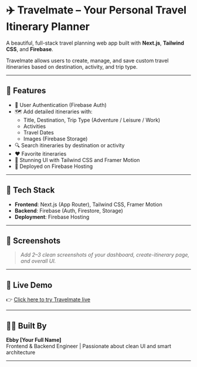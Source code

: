 # ✈️ Travelmate – Your Personal Travel Itinerary Planner

A beautiful, full-stack travel planning web app built with **Next.js**, **Tailwind CSS**, and **Firebase**. 

Travelmate allows users to create, manage, and save custom travel itineraries based on destination, activity, and trip type.

---

## 🌟 Features

- 🔐 User Authentication (Firebase Auth)
- 🗺️ Add detailed itineraries with:
  - Title, Destination, Trip Type (Adventure / Leisure / Work)
  - Activities
  - Travel Dates
  - Images (Firebase Storage)
- 🔍 Search itineraries by destination or activity
- ❤️ Favorite itineraries
- 🎨 Stunning UI with Tailwind CSS and Framer Motion
- 🚀 Deployed on Firebase Hosting

---

## 🧠 Tech Stack

- **Frontend**: Next.js (App Router), Tailwind CSS, Framer Motion
- **Backend**: Firebase (Auth, Firestore, Storage)
- **Deployment**: Firebase Hosting

---

## 📸 Screenshots

> _Add 2–3 clean screenshots of your dashboard, create-itinerary page, and overall UI._

---

## 🔗 Live Demo

👉 [Click here to try Travelmate live](https://your-firebase-deployed-url.com)

---

## 🧑‍💻 Built By

**Ebby [Your Full Name]**  
Frontend & Backend Engineer | Passionate about clean UI and smart architecture

---

